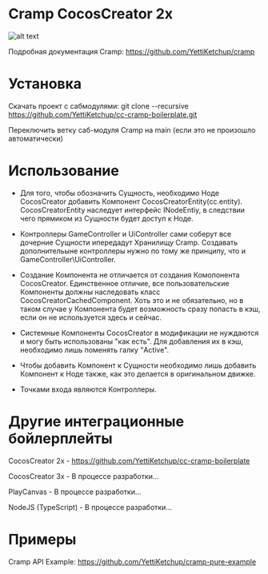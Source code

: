 # Cramp CocosCreator 2x
![alt text](https://i.ibb.co/q73GX25/ccc-boilerplate.jpg)

Подробная документация Cramp: https://github.com/YettiKetchup/cramp


# Установка

Скачать проект с сабмодулями: git clone --recursive https://github.com/YettiKetchup/cc-cramp-boilerplate.git

Переключить ветку саб-модуля Cramp на main (если это не произошло автоматически)


# Использование

- Для того, чтобы обозначить Сущность, необходимо Ноде CocosCreator добавить Компонент CocosCreatorEntity(cc.entity). CocosCreatorEntity наследует интерфейс INodeEntiy, в следствии чего прямиком из Сущности будет доступ к Ноде.

- Контроллеры GameController и UiController сами соберут все дочерние Сущности ипередадут Хранилищу Cramp. Создавать дополнительыне контроллеры нужно по тому же принципу, что и GameController\UiController.

- Создание Компонента не отличается от создания Комопонента CocosCreator. Единственное отличие, все пользовательские Компоненты должны наследовать класс CocosCreatorCachedComponent. Хоть это и не обязательно, но в таком случае у Компонента будет возможность сразу попасть в кэш, если он не используется здесь и сейчас. 

- Системные Компоненты CocosCreator в модификации не нуждаются и могу быть использованы "как есть". Для добавления их в кэш, необходимо лишь поменять галку "Active".

- Чтобы добавить Компонент к Сущности необходимо лишь добавить Компонент к Ноде также, как это делается в оригинальном движке.

- Точками входа являются Контроллеры.


# Другие интеграционные бойлерплейты

CocosCreator 2x - https://github.com/YettiKetchup/cc-cramp-boilerplate

CocosCreator 3x - В процессе разработки...

PlayCanvas - В процессе разработки...

NodeJS (TypeScript) - В процессе разработки...

# Примеры

Cramp API Example: https://github.com/YettiKetchup/cramp-pure-example